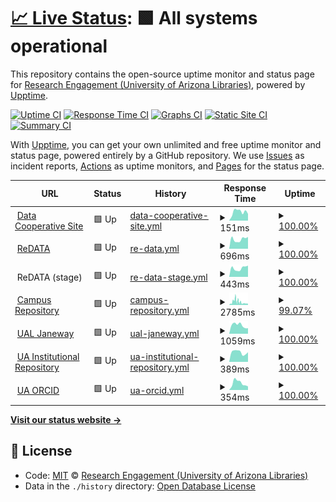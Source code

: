 # [📈 Live Status](https://UAL-RE.github.io/uptime): <!--live status--> **🟩 All systems operational**

This repository contains the open-source uptime monitor and status page for [Research Engagement (University of Arizona Libraries)](https://new.library.arizona.edu/departments/odis), powered by [Upptime](https://github.com/upptime/upptime).

[![Uptime CI](https://github.com/koj-co/upptime/workflows/Uptime%20CI/badge.svg)](https://github.com/koj-co/upptime/actions?query=workflow%3A%22Uptime+CI%22)
[![Response Time CI](https://github.com/koj-co/upptime/workflows/Response%20Time%20CI/badge.svg)](https://github.com/koj-co/upptime/actions?query=workflow%3A%22Response+Time+CI%22)
[![Graphs CI](https://github.com/koj-co/upptime/workflows/Graphs%20CI/badge.svg)](https://github.com/koj-co/upptime/actions?query=workflow%3A%22Graphs+CI%22)
[![Static Site CI](https://github.com/koj-co/upptime/workflows/Static%20Site%20CI/badge.svg)](https://github.com/koj-co/upptime/actions?query=workflow%3A%22Static+Site+CI%22)
[![Summary CI](https://github.com/koj-co/upptime/workflows/Summary%20CI/badge.svg)](https://github.com/koj-co/upptime/actions?query=workflow%3A%22Summary+CI%22)

With [Upptime](https://upptime.js.org), you can get your own unlimited and free uptime monitor and status page, powered entirely by a GitHub repository. We use [Issues](https://github.com/UAL-RE/uptime/issues) as incident reports, [Actions](https://github.com/UAL-RE/uptime/actions) as uptime monitors, and [Pages](https://UAL-RE.github.io/uptime) for the status page.

<!--start: status pages-->
<!-- This summary is generated by Upptime (https://github.com/upptime/upptime) -->
<!-- Do not edit this manually, your changes will be overwritten -->
<!-- prettier-ignore -->
| URL | Status | History | Response Time | Uptime |
| --- | ------ | ------- | ------------- | ------ |
| <img alt="" src="https://icons.duckduckgo.com/ip3/data.library.arizona.edu.ico" height="13"> [Data Cooperative Site](https://data.library.arizona.edu) | 🟩 Up | [data-cooperative-site.yml](https://github.com/UAL-RE/uptime/commits/HEAD/history/data-cooperative-site.yml) | <details><summary><img alt="Response time graph" src="./graphs/data-cooperative-site/response-time-week.png" height="20"> 151ms</summary><br><a href="https://UAL-RE.github.io/uptime/history/data-cooperative-site"><img alt="Response time 263" src="https://img.shields.io/endpoint?url=https%3A%2F%2Fraw.githubusercontent.com%2FUAL-RE%2Fuptime%2FHEAD%2Fapi%2Fdata-cooperative-site%2Fresponse-time.json"></a><br><a href="https://UAL-RE.github.io/uptime/history/data-cooperative-site"><img alt="24-hour response time 161" src="https://img.shields.io/endpoint?url=https%3A%2F%2Fraw.githubusercontent.com%2FUAL-RE%2Fuptime%2FHEAD%2Fapi%2Fdata-cooperative-site%2Fresponse-time-day.json"></a><br><a href="https://UAL-RE.github.io/uptime/history/data-cooperative-site"><img alt="7-day response time 151" src="https://img.shields.io/endpoint?url=https%3A%2F%2Fraw.githubusercontent.com%2FUAL-RE%2Fuptime%2FHEAD%2Fapi%2Fdata-cooperative-site%2Fresponse-time-week.json"></a><br><a href="https://UAL-RE.github.io/uptime/history/data-cooperative-site"><img alt="30-day response time 290" src="https://img.shields.io/endpoint?url=https%3A%2F%2Fraw.githubusercontent.com%2FUAL-RE%2Fuptime%2FHEAD%2Fapi%2Fdata-cooperative-site%2Fresponse-time-month.json"></a><br><a href="https://UAL-RE.github.io/uptime/history/data-cooperative-site"><img alt="1-year response time 269" src="https://img.shields.io/endpoint?url=https%3A%2F%2Fraw.githubusercontent.com%2FUAL-RE%2Fuptime%2FHEAD%2Fapi%2Fdata-cooperative-site%2Fresponse-time-year.json"></a></details> | <details><summary><a href="https://UAL-RE.github.io/uptime/history/data-cooperative-site">100.00%</a></summary><a href="https://UAL-RE.github.io/uptime/history/data-cooperative-site"><img alt="All-time uptime 99.96%" src="https://img.shields.io/endpoint?url=https%3A%2F%2Fraw.githubusercontent.com%2FUAL-RE%2Fuptime%2FHEAD%2Fapi%2Fdata-cooperative-site%2Fuptime.json"></a><br><a href="https://UAL-RE.github.io/uptime/history/data-cooperative-site"><img alt="24-hour uptime 100.00%" src="https://img.shields.io/endpoint?url=https%3A%2F%2Fraw.githubusercontent.com%2FUAL-RE%2Fuptime%2FHEAD%2Fapi%2Fdata-cooperative-site%2Fuptime-day.json"></a><br><a href="https://UAL-RE.github.io/uptime/history/data-cooperative-site"><img alt="7-day uptime 100.00%" src="https://img.shields.io/endpoint?url=https%3A%2F%2Fraw.githubusercontent.com%2FUAL-RE%2Fuptime%2FHEAD%2Fapi%2Fdata-cooperative-site%2Fuptime-week.json"></a><br><a href="https://UAL-RE.github.io/uptime/history/data-cooperative-site"><img alt="30-day uptime 99.50%" src="https://img.shields.io/endpoint?url=https%3A%2F%2Fraw.githubusercontent.com%2FUAL-RE%2Fuptime%2FHEAD%2Fapi%2Fdata-cooperative-site%2Fuptime-month.json"></a><br><a href="https://UAL-RE.github.io/uptime/history/data-cooperative-site"><img alt="1-year uptime 99.93%" src="https://img.shields.io/endpoint?url=https%3A%2F%2Fraw.githubusercontent.com%2FUAL-RE%2Fuptime%2FHEAD%2Fapi%2Fdata-cooperative-site%2Fuptime-year.json"></a></details>
| <img alt="" src="https://icons.duckduckgo.com/ip3/arizona.figshare.com.ico" height="13"> [ReDATA](https://arizona.figshare.com) | 🟩 Up | [re-data.yml](https://github.com/UAL-RE/uptime/commits/HEAD/history/re-data.yml) | <details><summary><img alt="Response time graph" src="./graphs/re-data/response-time-week.png" height="20"> 696ms</summary><br><a href="https://UAL-RE.github.io/uptime/history/re-data"><img alt="Response time 771" src="https://img.shields.io/endpoint?url=https%3A%2F%2Fraw.githubusercontent.com%2FUAL-RE%2Fuptime%2FHEAD%2Fapi%2Fre-data%2Fresponse-time.json"></a><br><a href="https://UAL-RE.github.io/uptime/history/re-data"><img alt="24-hour response time 568" src="https://img.shields.io/endpoint?url=https%3A%2F%2Fraw.githubusercontent.com%2FUAL-RE%2Fuptime%2FHEAD%2Fapi%2Fre-data%2Fresponse-time-day.json"></a><br><a href="https://UAL-RE.github.io/uptime/history/re-data"><img alt="7-day response time 696" src="https://img.shields.io/endpoint?url=https%3A%2F%2Fraw.githubusercontent.com%2FUAL-RE%2Fuptime%2FHEAD%2Fapi%2Fre-data%2Fresponse-time-week.json"></a><br><a href="https://UAL-RE.github.io/uptime/history/re-data"><img alt="30-day response time 785" src="https://img.shields.io/endpoint?url=https%3A%2F%2Fraw.githubusercontent.com%2FUAL-RE%2Fuptime%2FHEAD%2Fapi%2Fre-data%2Fresponse-time-month.json"></a><br><a href="https://UAL-RE.github.io/uptime/history/re-data"><img alt="1-year response time 744" src="https://img.shields.io/endpoint?url=https%3A%2F%2Fraw.githubusercontent.com%2FUAL-RE%2Fuptime%2FHEAD%2Fapi%2Fre-data%2Fresponse-time-year.json"></a></details> | <details><summary><a href="https://UAL-RE.github.io/uptime/history/re-data">100.00%</a></summary><a href="https://UAL-RE.github.io/uptime/history/re-data"><img alt="All-time uptime 99.98%" src="https://img.shields.io/endpoint?url=https%3A%2F%2Fraw.githubusercontent.com%2FUAL-RE%2Fuptime%2FHEAD%2Fapi%2Fre-data%2Fuptime.json"></a><br><a href="https://UAL-RE.github.io/uptime/history/re-data"><img alt="24-hour uptime 100.00%" src="https://img.shields.io/endpoint?url=https%3A%2F%2Fraw.githubusercontent.com%2FUAL-RE%2Fuptime%2FHEAD%2Fapi%2Fre-data%2Fuptime-day.json"></a><br><a href="https://UAL-RE.github.io/uptime/history/re-data"><img alt="7-day uptime 100.00%" src="https://img.shields.io/endpoint?url=https%3A%2F%2Fraw.githubusercontent.com%2FUAL-RE%2Fuptime%2FHEAD%2Fapi%2Fre-data%2Fuptime-week.json"></a><br><a href="https://UAL-RE.github.io/uptime/history/re-data"><img alt="30-day uptime 100.00%" src="https://img.shields.io/endpoint?url=https%3A%2F%2Fraw.githubusercontent.com%2FUAL-RE%2Fuptime%2FHEAD%2Fapi%2Fre-data%2Fuptime-month.json"></a><br><a href="https://UAL-RE.github.io/uptime/history/re-data"><img alt="1-year uptime 100.00%" src="https://img.shields.io/endpoint?url=https%3A%2F%2Fraw.githubusercontent.com%2FUAL-RE%2Fuptime%2FHEAD%2Fapi%2Fre-data%2Fuptime-year.json"></a></details>
| <img alt="" src="https://icons.duckduckgo.com/ip3/null.ico" height="13"> ReDATA (stage) | 🟩 Up | [re-data-stage.yml](https://github.com/UAL-RE/uptime/commits/HEAD/history/re-data-stage.yml) | <details><summary><img alt="Response time graph" src="./graphs/re-data-stage/response-time-week.png" height="20"> 443ms</summary><br><a href="https://UAL-RE.github.io/uptime/history/re-data-stage"><img alt="Response time 794" src="https://img.shields.io/endpoint?url=https%3A%2F%2Fraw.githubusercontent.com%2FUAL-RE%2Fuptime%2FHEAD%2Fapi%2Fre-data-stage%2Fresponse-time.json"></a><br><a href="https://UAL-RE.github.io/uptime/history/re-data-stage"><img alt="24-hour response time 329" src="https://img.shields.io/endpoint?url=https%3A%2F%2Fraw.githubusercontent.com%2FUAL-RE%2Fuptime%2FHEAD%2Fapi%2Fre-data-stage%2Fresponse-time-day.json"></a><br><a href="https://UAL-RE.github.io/uptime/history/re-data-stage"><img alt="7-day response time 443" src="https://img.shields.io/endpoint?url=https%3A%2F%2Fraw.githubusercontent.com%2FUAL-RE%2Fuptime%2FHEAD%2Fapi%2Fre-data-stage%2Fresponse-time-week.json"></a><br><a href="https://UAL-RE.github.io/uptime/history/re-data-stage"><img alt="30-day response time 455" src="https://img.shields.io/endpoint?url=https%3A%2F%2Fraw.githubusercontent.com%2FUAL-RE%2Fuptime%2FHEAD%2Fapi%2Fre-data-stage%2Fresponse-time-month.json"></a><br><a href="https://UAL-RE.github.io/uptime/history/re-data-stage"><img alt="1-year response time 791" src="https://img.shields.io/endpoint?url=https%3A%2F%2Fraw.githubusercontent.com%2FUAL-RE%2Fuptime%2FHEAD%2Fapi%2Fre-data-stage%2Fresponse-time-year.json"></a></details> | <details><summary><a href="https://UAL-RE.github.io/uptime/history/re-data-stage">100.00%</a></summary><a href="https://UAL-RE.github.io/uptime/history/re-data-stage"><img alt="All-time uptime 99.64%" src="https://img.shields.io/endpoint?url=https%3A%2F%2Fraw.githubusercontent.com%2FUAL-RE%2Fuptime%2FHEAD%2Fapi%2Fre-data-stage%2Fuptime.json"></a><br><a href="https://UAL-RE.github.io/uptime/history/re-data-stage"><img alt="24-hour uptime 100.00%" src="https://img.shields.io/endpoint?url=https%3A%2F%2Fraw.githubusercontent.com%2FUAL-RE%2Fuptime%2FHEAD%2Fapi%2Fre-data-stage%2Fuptime-day.json"></a><br><a href="https://UAL-RE.github.io/uptime/history/re-data-stage"><img alt="7-day uptime 100.00%" src="https://img.shields.io/endpoint?url=https%3A%2F%2Fraw.githubusercontent.com%2FUAL-RE%2Fuptime%2FHEAD%2Fapi%2Fre-data-stage%2Fuptime-week.json"></a><br><a href="https://UAL-RE.github.io/uptime/history/re-data-stage"><img alt="30-day uptime 100.00%" src="https://img.shields.io/endpoint?url=https%3A%2F%2Fraw.githubusercontent.com%2FUAL-RE%2Fuptime%2FHEAD%2Fapi%2Fre-data-stage%2Fuptime-month.json"></a><br><a href="https://UAL-RE.github.io/uptime/history/re-data-stage"><img alt="1-year uptime 99.28%" src="https://img.shields.io/endpoint?url=https%3A%2F%2Fraw.githubusercontent.com%2FUAL-RE%2Fuptime%2FHEAD%2Fapi%2Fre-data-stage%2Fuptime-year.json"></a></details>
| <img alt="" src="https://icons.duckduckgo.com/ip3/repository.arizona.edu.ico" height="13"> [Campus Repository](https://repository.arizona.edu/) | 🟩 Up | [campus-repository.yml](https://github.com/UAL-RE/uptime/commits/HEAD/history/campus-repository.yml) | <details><summary><img alt="Response time graph" src="./graphs/campus-repository/response-time-week.png" height="20"> 2785ms</summary><br><a href="https://UAL-RE.github.io/uptime/history/campus-repository"><img alt="Response time 1398" src="https://img.shields.io/endpoint?url=https%3A%2F%2Fraw.githubusercontent.com%2FUAL-RE%2Fuptime%2FHEAD%2Fapi%2Fcampus-repository%2Fresponse-time.json"></a><br><a href="https://UAL-RE.github.io/uptime/history/campus-repository"><img alt="24-hour response time 2622" src="https://img.shields.io/endpoint?url=https%3A%2F%2Fraw.githubusercontent.com%2FUAL-RE%2Fuptime%2FHEAD%2Fapi%2Fcampus-repository%2Fresponse-time-day.json"></a><br><a href="https://UAL-RE.github.io/uptime/history/campus-repository"><img alt="7-day response time 2785" src="https://img.shields.io/endpoint?url=https%3A%2F%2Fraw.githubusercontent.com%2FUAL-RE%2Fuptime%2FHEAD%2Fapi%2Fcampus-repository%2Fresponse-time-week.json"></a><br><a href="https://UAL-RE.github.io/uptime/history/campus-repository"><img alt="30-day response time 1945" src="https://img.shields.io/endpoint?url=https%3A%2F%2Fraw.githubusercontent.com%2FUAL-RE%2Fuptime%2FHEAD%2Fapi%2Fcampus-repository%2Fresponse-time-month.json"></a><br><a href="https://UAL-RE.github.io/uptime/history/campus-repository"><img alt="1-year response time 1429" src="https://img.shields.io/endpoint?url=https%3A%2F%2Fraw.githubusercontent.com%2FUAL-RE%2Fuptime%2FHEAD%2Fapi%2Fcampus-repository%2Fresponse-time-year.json"></a></details> | <details><summary><a href="https://UAL-RE.github.io/uptime/history/campus-repository">99.07%</a></summary><a href="https://UAL-RE.github.io/uptime/history/campus-repository"><img alt="All-time uptime 99.93%" src="https://img.shields.io/endpoint?url=https%3A%2F%2Fraw.githubusercontent.com%2FUAL-RE%2Fuptime%2FHEAD%2Fapi%2Fcampus-repository%2Fuptime.json"></a><br><a href="https://UAL-RE.github.io/uptime/history/campus-repository"><img alt="24-hour uptime 98.07%" src="https://img.shields.io/endpoint?url=https%3A%2F%2Fraw.githubusercontent.com%2FUAL-RE%2Fuptime%2FHEAD%2Fapi%2Fcampus-repository%2Fuptime-day.json"></a><br><a href="https://UAL-RE.github.io/uptime/history/campus-repository"><img alt="7-day uptime 99.07%" src="https://img.shields.io/endpoint?url=https%3A%2F%2Fraw.githubusercontent.com%2FUAL-RE%2Fuptime%2FHEAD%2Fapi%2Fcampus-repository%2Fuptime-week.json"></a><br><a href="https://UAL-RE.github.io/uptime/history/campus-repository"><img alt="30-day uptime 99.53%" src="https://img.shields.io/endpoint?url=https%3A%2F%2Fraw.githubusercontent.com%2FUAL-RE%2Fuptime%2FHEAD%2Fapi%2Fcampus-repository%2Fuptime-month.json"></a><br><a href="https://UAL-RE.github.io/uptime/history/campus-repository"><img alt="1-year uptime 99.79%" src="https://img.shields.io/endpoint?url=https%3A%2F%2Fraw.githubusercontent.com%2FUAL-RE%2Fuptime%2FHEAD%2Fapi%2Fcampus-repository%2Fuptime-year.json"></a></details>
| <img alt="" src="https://icons.duckduckgo.com/ip3/journals.librarypublishing.arizona.edu.ico" height="13"> [UAL Janeway](https://journals.librarypublishing.arizona.edu/) | 🟩 Up | [ual-janeway.yml](https://github.com/UAL-RE/uptime/commits/HEAD/history/ual-janeway.yml) | <details><summary><img alt="Response time graph" src="./graphs/ual-janeway/response-time-week.png" height="20"> 1059ms</summary><br><a href="https://UAL-RE.github.io/uptime/history/ual-janeway"><img alt="Response time 1211" src="https://img.shields.io/endpoint?url=https%3A%2F%2Fraw.githubusercontent.com%2FUAL-RE%2Fuptime%2FHEAD%2Fapi%2Fual-janeway%2Fresponse-time.json"></a><br><a href="https://UAL-RE.github.io/uptime/history/ual-janeway"><img alt="24-hour response time 1185" src="https://img.shields.io/endpoint?url=https%3A%2F%2Fraw.githubusercontent.com%2FUAL-RE%2Fuptime%2FHEAD%2Fapi%2Fual-janeway%2Fresponse-time-day.json"></a><br><a href="https://UAL-RE.github.io/uptime/history/ual-janeway"><img alt="7-day response time 1059" src="https://img.shields.io/endpoint?url=https%3A%2F%2Fraw.githubusercontent.com%2FUAL-RE%2Fuptime%2FHEAD%2Fapi%2Fual-janeway%2Fresponse-time-week.json"></a><br><a href="https://UAL-RE.github.io/uptime/history/ual-janeway"><img alt="30-day response time 1445" src="https://img.shields.io/endpoint?url=https%3A%2F%2Fraw.githubusercontent.com%2FUAL-RE%2Fuptime%2FHEAD%2Fapi%2Fual-janeway%2Fresponse-time-month.json"></a><br><a href="https://UAL-RE.github.io/uptime/history/ual-janeway"><img alt="1-year response time 1232" src="https://img.shields.io/endpoint?url=https%3A%2F%2Fraw.githubusercontent.com%2FUAL-RE%2Fuptime%2FHEAD%2Fapi%2Fual-janeway%2Fresponse-time-year.json"></a></details> | <details><summary><a href="https://UAL-RE.github.io/uptime/history/ual-janeway">100.00%</a></summary><a href="https://UAL-RE.github.io/uptime/history/ual-janeway"><img alt="All-time uptime 99.97%" src="https://img.shields.io/endpoint?url=https%3A%2F%2Fraw.githubusercontent.com%2FUAL-RE%2Fuptime%2FHEAD%2Fapi%2Fual-janeway%2Fuptime.json"></a><br><a href="https://UAL-RE.github.io/uptime/history/ual-janeway"><img alt="24-hour uptime 100.00%" src="https://img.shields.io/endpoint?url=https%3A%2F%2Fraw.githubusercontent.com%2FUAL-RE%2Fuptime%2FHEAD%2Fapi%2Fual-janeway%2Fuptime-day.json"></a><br><a href="https://UAL-RE.github.io/uptime/history/ual-janeway"><img alt="7-day uptime 100.00%" src="https://img.shields.io/endpoint?url=https%3A%2F%2Fraw.githubusercontent.com%2FUAL-RE%2Fuptime%2FHEAD%2Fapi%2Fual-janeway%2Fuptime-week.json"></a><br><a href="https://UAL-RE.github.io/uptime/history/ual-janeway"><img alt="30-day uptime 99.97%" src="https://img.shields.io/endpoint?url=https%3A%2F%2Fraw.githubusercontent.com%2FUAL-RE%2Fuptime%2FHEAD%2Fapi%2Fual-janeway%2Fuptime-month.json"></a><br><a href="https://UAL-RE.github.io/uptime/history/ual-janeway"><img alt="1-year uptime 99.95%" src="https://img.shields.io/endpoint?url=https%3A%2F%2Fraw.githubusercontent.com%2FUAL-RE%2Fuptime%2FHEAD%2Fapi%2Fual-janeway%2Fuptime-year.json"></a></details>
| <img alt="" src="https://icons.duckduckgo.com/ip3/uair.library.arizona.edu.ico" height="13"> [UA Institutional Repository](https://uair.library.arizona.edu/) | 🟩 Up | [ua-institutional-repository.yml](https://github.com/UAL-RE/uptime/commits/HEAD/history/ua-institutional-repository.yml) | <details><summary><img alt="Response time graph" src="./graphs/ua-institutional-repository/response-time-week.png" height="20"> 389ms</summary><br><a href="https://UAL-RE.github.io/uptime/history/ua-institutional-repository"><img alt="Response time 444" src="https://img.shields.io/endpoint?url=https%3A%2F%2Fraw.githubusercontent.com%2FUAL-RE%2Fuptime%2FHEAD%2Fapi%2Fua-institutional-repository%2Fresponse-time.json"></a><br><a href="https://UAL-RE.github.io/uptime/history/ua-institutional-repository"><img alt="24-hour response time 464" src="https://img.shields.io/endpoint?url=https%3A%2F%2Fraw.githubusercontent.com%2FUAL-RE%2Fuptime%2FHEAD%2Fapi%2Fua-institutional-repository%2Fresponse-time-day.json"></a><br><a href="https://UAL-RE.github.io/uptime/history/ua-institutional-repository"><img alt="7-day response time 389" src="https://img.shields.io/endpoint?url=https%3A%2F%2Fraw.githubusercontent.com%2FUAL-RE%2Fuptime%2FHEAD%2Fapi%2Fua-institutional-repository%2Fresponse-time-week.json"></a><br><a href="https://UAL-RE.github.io/uptime/history/ua-institutional-repository"><img alt="30-day response time 662" src="https://img.shields.io/endpoint?url=https%3A%2F%2Fraw.githubusercontent.com%2FUAL-RE%2Fuptime%2FHEAD%2Fapi%2Fua-institutional-repository%2Fresponse-time-month.json"></a><br><a href="https://UAL-RE.github.io/uptime/history/ua-institutional-repository"><img alt="1-year response time 452" src="https://img.shields.io/endpoint?url=https%3A%2F%2Fraw.githubusercontent.com%2FUAL-RE%2Fuptime%2FHEAD%2Fapi%2Fua-institutional-repository%2Fresponse-time-year.json"></a></details> | <details><summary><a href="https://UAL-RE.github.io/uptime/history/ua-institutional-repository">100.00%</a></summary><a href="https://UAL-RE.github.io/uptime/history/ua-institutional-repository"><img alt="All-time uptime 98.18%" src="https://img.shields.io/endpoint?url=https%3A%2F%2Fraw.githubusercontent.com%2FUAL-RE%2Fuptime%2FHEAD%2Fapi%2Fua-institutional-repository%2Fuptime.json"></a><br><a href="https://UAL-RE.github.io/uptime/history/ua-institutional-repository"><img alt="24-hour uptime 100.00%" src="https://img.shields.io/endpoint?url=https%3A%2F%2Fraw.githubusercontent.com%2FUAL-RE%2Fuptime%2FHEAD%2Fapi%2Fua-institutional-repository%2Fuptime-day.json"></a><br><a href="https://UAL-RE.github.io/uptime/history/ua-institutional-repository"><img alt="7-day uptime 100.00%" src="https://img.shields.io/endpoint?url=https%3A%2F%2Fraw.githubusercontent.com%2FUAL-RE%2Fuptime%2FHEAD%2Fapi%2Fua-institutional-repository%2Fuptime-week.json"></a><br><a href="https://UAL-RE.github.io/uptime/history/ua-institutional-repository"><img alt="30-day uptime 99.50%" src="https://img.shields.io/endpoint?url=https%3A%2F%2Fraw.githubusercontent.com%2FUAL-RE%2Fuptime%2FHEAD%2Fapi%2Fua-institutional-repository%2Fuptime-month.json"></a><br><a href="https://UAL-RE.github.io/uptime/history/ua-institutional-repository"><img alt="1-year uptime 99.82%" src="https://img.shields.io/endpoint?url=https%3A%2F%2Fraw.githubusercontent.com%2FUAL-RE%2Fuptime%2FHEAD%2Fapi%2Fua-institutional-repository%2Fuptime-year.json"></a></details>
| <img alt="" src="https://icons.duckduckgo.com/ip3/orcid.arizona.edu.ico" height="13"> [UA ORCID](https://orcid.arizona.edu) | 🟩 Up | [ua-orcid.yml](https://github.com/UAL-RE/uptime/commits/HEAD/history/ua-orcid.yml) | <details><summary><img alt="Response time graph" src="./graphs/ua-orcid/response-time-week.png" height="20"> 354ms</summary><br><a href="https://UAL-RE.github.io/uptime/history/ua-orcid"><img alt="Response time 520" src="https://img.shields.io/endpoint?url=https%3A%2F%2Fraw.githubusercontent.com%2FUAL-RE%2Fuptime%2FHEAD%2Fapi%2Fua-orcid%2Fresponse-time.json"></a><br><a href="https://UAL-RE.github.io/uptime/history/ua-orcid"><img alt="24-hour response time 416" src="https://img.shields.io/endpoint?url=https%3A%2F%2Fraw.githubusercontent.com%2FUAL-RE%2Fuptime%2FHEAD%2Fapi%2Fua-orcid%2Fresponse-time-day.json"></a><br><a href="https://UAL-RE.github.io/uptime/history/ua-orcid"><img alt="7-day response time 354" src="https://img.shields.io/endpoint?url=https%3A%2F%2Fraw.githubusercontent.com%2FUAL-RE%2Fuptime%2FHEAD%2Fapi%2Fua-orcid%2Fresponse-time-week.json"></a><br><a href="https://UAL-RE.github.io/uptime/history/ua-orcid"><img alt="30-day response time 1665" src="https://img.shields.io/endpoint?url=https%3A%2F%2Fraw.githubusercontent.com%2FUAL-RE%2Fuptime%2FHEAD%2Fapi%2Fua-orcid%2Fresponse-time-month.json"></a><br><a href="https://UAL-RE.github.io/uptime/history/ua-orcid"><img alt="1-year response time 616" src="https://img.shields.io/endpoint?url=https%3A%2F%2Fraw.githubusercontent.com%2FUAL-RE%2Fuptime%2FHEAD%2Fapi%2Fua-orcid%2Fresponse-time-year.json"></a></details> | <details><summary><a href="https://UAL-RE.github.io/uptime/history/ua-orcid">100.00%</a></summary><a href="https://UAL-RE.github.io/uptime/history/ua-orcid"><img alt="All-time uptime 99.83%" src="https://img.shields.io/endpoint?url=https%3A%2F%2Fraw.githubusercontent.com%2FUAL-RE%2Fuptime%2FHEAD%2Fapi%2Fua-orcid%2Fuptime.json"></a><br><a href="https://UAL-RE.github.io/uptime/history/ua-orcid"><img alt="24-hour uptime 100.00%" src="https://img.shields.io/endpoint?url=https%3A%2F%2Fraw.githubusercontent.com%2FUAL-RE%2Fuptime%2FHEAD%2Fapi%2Fua-orcid%2Fuptime-day.json"></a><br><a href="https://UAL-RE.github.io/uptime/history/ua-orcid"><img alt="7-day uptime 100.00%" src="https://img.shields.io/endpoint?url=https%3A%2F%2Fraw.githubusercontent.com%2FUAL-RE%2Fuptime%2FHEAD%2Fapi%2Fua-orcid%2Fuptime-week.json"></a><br><a href="https://UAL-RE.github.io/uptime/history/ua-orcid"><img alt="30-day uptime 99.45%" src="https://img.shields.io/endpoint?url=https%3A%2F%2Fraw.githubusercontent.com%2FUAL-RE%2Fuptime%2FHEAD%2Fapi%2Fua-orcid%2Fuptime-month.json"></a><br><a href="https://UAL-RE.github.io/uptime/history/ua-orcid"><img alt="1-year uptime 99.58%" src="https://img.shields.io/endpoint?url=https%3A%2F%2Fraw.githubusercontent.com%2FUAL-RE%2Fuptime%2FHEAD%2Fapi%2Fua-orcid%2Fuptime-year.json"></a></details>

<!--end: status pages-->

[**Visit our status website →**](https://UAL-RE.github.io/uptime)

## 📄 License

- Code: [MIT](./LICENSE) © [Research Engagement (University of Arizona Libraries)](https://new.library.arizona.edu/departments/odis)
- Data in the `./history` directory: [Open Database License](https://opendatacommons.org/licenses/odbl/1-0/)
